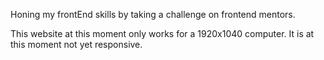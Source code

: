 Honing my frontEnd skills by taking a challenge on frontend mentors.

This website at this moment only works for a 1920x1040 computer. It is at this moment not yet responsive.